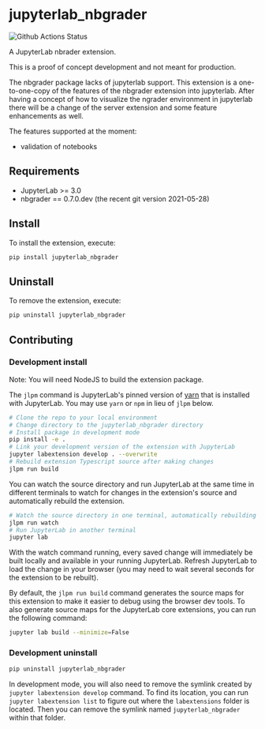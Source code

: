 # jupyterlab_nbgrader

![Github Actions Status](https://github.com/ocordes/jupyterlab_nbgrader/workflows/Build/badge.svg)

A JupyterLab nbrader extension.

This is a proof of concept development and not meant for production.

The nbgrader package lacks of jupyterlab support. This extension is a one-to-one-copy of the features of the
nbgrader extension into jupyterlab. After having a concept of how to visualize the ngrader environment in jupyterlab there will be a change of the server extension and some feature enhancements as well.

The features supported at the moment:
 * validation of notebooks



## Requirements

* JupyterLab >= 3.0
* nbgrader == 0.7.0.dev  (the recent git version 2021-05-28)

## Install

To install the extension, execute:

```bash
pip install jupyterlab_nbgrader
```

## Uninstall

To remove the extension, execute:

```bash
pip uninstall jupyterlab_nbgrader
```


## Contributing

### Development install

Note: You will need NodeJS to build the extension package.

The `jlpm` command is JupyterLab's pinned version of
[yarn](https://yarnpkg.com/) that is installed with JupyterLab. You may use
`yarn` or `npm` in lieu of `jlpm` below.

```bash
# Clone the repo to your local environment
# Change directory to the jupyterlab_nbgrader directory
# Install package in development mode
pip install -e .
# Link your development version of the extension with JupyterLab
jupyter labextension develop . --overwrite
# Rebuild extension Typescript source after making changes
jlpm run build
```

You can watch the source directory and run JupyterLab at the same time in different terminals to watch for changes in the extension's source and automatically rebuild the extension.

```bash
# Watch the source directory in one terminal, automatically rebuilding when needed
jlpm run watch
# Run JupyterLab in another terminal
jupyter lab
```

With the watch command running, every saved change will immediately be built locally and available in your running JupyterLab. Refresh JupyterLab to load the change in your browser (you may need to wait several seconds for the extension to be rebuilt).

By default, the `jlpm run build` command generates the source maps for this extension to make it easier to debug using the browser dev tools. To also generate source maps for the JupyterLab core extensions, you can run the following command:

```bash
jupyter lab build --minimize=False
```

### Development uninstall

```bash
pip uninstall jupyterlab_nbgrader
```

In development mode, you will also need to remove the symlink created by `jupyter labextension develop`
command. To find its location, you can run `jupyter labextension list` to figure out where the `labextensions`
folder is located. Then you can remove the symlink named `jupyterlab_nbgrader` within that folder.
